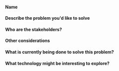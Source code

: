 #### Name
    
   
#### Describe the problem you'd like to solve
   
   
#### Who are the stakeholders?

   
#### Other considerations
   
   
#### What is currently being done to solve this problem?
   

#### What technology might be interesting to explore?

